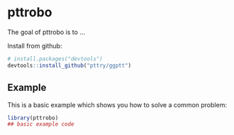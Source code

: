 
<!-- README.md is generated from README.Rmd. Please edit that file -->

# pttrobo

<!-- badges: start -->
<!-- badges: end -->

The goal of pttrobo is to …

Install from github:

``` r
# install.packages("devtools")
devtools::install_github("pttry/ggptt")
```

## Example

This is a basic example which shows you how to solve a common problem:

``` r
library(pttrobo)
## basic example code
```
